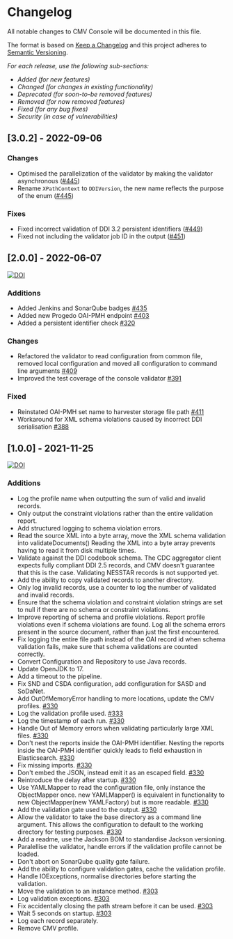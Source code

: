 # Changelog

All notable changes to CMV Console will be documented in this file.

The format is based on [Keep a Changelog](http://keepachangelog.com/en/1.0.0/)
and this project adheres to [Semantic Versioning](http://semver.org/spec/v2.0.0.html).

*For each release, use the following sub-sections:*

- *Added (for new features)*
- *Changed (for changes in existing functionality)*
- *Deprecated (for soon-to-be removed features)*
- *Removed (for now removed features)*
- *Fixed (for any bug fixes)*
- *Security (in case of vulnerabilities)*

## [3.0.2] - 2022-09-06

### Changes

- Optimised the parallelization of the validator by making the validator asynchronous ([#445](https://bitbucket.org/cessda/cessda.cdc.versions/issues/445))
- Rename `XPathContext` to `DDIVersion`, the new name reflects the purpose of the enum ([#445](https://bitbucket.org/cessda/cessda.cdc.versions/issues/445))

### Fixes

- Fixed incorrect validation of DDI 3.2 persistent identifiers ([#449](https://bitbucket.org/cessda/cessda.cdc.versions/issues/449))
- Fixed not including the validator job ID in the output ([#451](https://bitbucket.org/cessda/cessda.cdc.versions/issues/451))

## [2.0.0] - 2022-06-07

[![DOI](https://zenodo.org/badge/DOI/10.5281/zenodo.6577771.svg)](https://doi.org/10.5281/zenodo.6577771)

### Additions

- Added Jenkins and SonarQube badges [#435](https://bitbucket.org/cessda/cessda.cdc.versions/issues/435)
- Added new Progedo OAI-PMH endpoint [#403](https://bitbucket.org/cessda/cessda.cdc.versions/issues/403)
- Added a persistent identifier check [#320](https://bitbucket.org/cessda/cessda.cdc.versions/issues/320)

### Changes

- Refactored the validator to read configuration from common file, removed local configuration and moved all configuration to command line arguments [#409](https://bitbucket.org/cessda/cessda.cdc.versions/issues/409)
- Improved the test coverage of the console validator [#391](https://bitbucket.org/cessda/cessda.cdc.versions/issues/391)

### Fixed

- Reinstated OAI-PMH set name to harvester storage file path [#411](https://bitbucket.org/cessda/cessda.cdc.versions/issues/411)
- Workaround for XML schema violations caused by incorrect DDI serialisation [#388](https://bitbucket.org/cessda/cessda.cdc.versions/issues/388)


## [1.0.0] - 2021-11-25
[![DOI](https://zenodo.org/badge/DOI/10.5281/zenodo.5711087.svg)](https://doi.org/10.5281/zenodo.5711087)

### Additions

- Log the profile name when outputting the sum of valid and invalid records.
- Only output the constraint violations rather than the entire validation report.
- Add structured logging to schema violation errors.
- Read the source XML into a byte array, move the XML schema validation into validateDocuments() Reading the XML into a byte array prevents having to read it from disk multiple times.
- Validate against the DDI codebook schema. The CDC aggregator client expects fully compliant DDI 2.5 records, and CMV doesn't guarantee that this is the case. Validating NESSTAR records is not supported yet.
- Add the ability to copy validated records to another directory.
- Only log invalid records, use a counter to log the number of validated and invalid records.
- Ensure that the schema violation and constraint violation strings are set to null if there are no schema or constraint violations.
- Improve reporting of schema and profile violations. Report profile violations even if schema violations are found. Log all the schema errors present in the source document, rather than just the first encountered.
- Fix logging the entire file path instead of the OAI record id when schema validation fails, make sure that schema validations are counted correctly.
- Convert Configuration and Repository to use Java records.
- Update OpenJDK to 17.
- Add a timeout to the pipeline.
- Fix SND and CSDA configuration, add configuration for SASD and SoDaNet.
- Add OutOfMemoryError handling to more locations, update the CMV profiles. [#330](https://bitbucket.org/cessda/cessda.cdc.versions/issues/330)
- Log the validation profile used. [#333](https://bitbucket.org/cessda/cessda.cdc.versions/issues/333)
- Log the timestamp of each run. [#330](https://bitbucket.org/cessda/cessda.cdc.versions/issues/330)
- Handle Out of Memory errors when validating particularly large XML files. [#330](https://bitbucket.org/cessda/cessda.cdc.versions/issues/330)
- Don't nest the reports inside the OAI-PMH identifier. Nesting the reports inside the OAI-PMH identifier quickly leads to field exhaustion in Elasticsearch. [#330](https://bitbucket.org/cessda/cessda.cdc.versions/issues/330)
- Fix missing imports. [#330](https://bitbucket.org/cessda/cessda.cdc.versions/issues/330)
- Don't embed the JSON, instead emit it as an escaped field. [#330](https://bitbucket.org/cessda/cessda.cdc.versions/issues/330)
- Reintroduce the delay after startup. [#330](https://bitbucket.org/cessda/cessda.cdc.versions/issues/330)
- Use YAMLMapper to read the configuration file, only instance the ObjectMapper once. new YAMLMapper() is equivalent in functionality to new ObjectMapper(new YAMLFactory) but is more readable. [#330](https://bitbucket.org/cessda/cessda.cdc.versions/issues/330)
- Add the validation gate used to the output. [#330](https://bitbucket.org/cessda/cessda.cdc.versions/issues/330)
- Allow the validator to take the base directory as a command line argument. This allows the configuration to default to the working directory for testing purposes. [#330](https://bitbucket.org/cessda/cessda.cdc.versions/issues/330)
- Add a readme, use the Jackson BOM to standardise Jackson versioning.
- Paralellise the validator, handle errors if the validation profile cannot be loaded.
- Don't abort on SonarQube quality gate failure.
- Add the ability to configure validation gates, cache the validation profile.
- Handle IOExceptions, normalise directories before starting the validation.
- Move the validation to an instance method. [#303](https://bitbucket.org/cessda/cessda.cdc.versions/issues/303)
- Log validation exceptions. [#303](https://bitbucket.org/cessda/cessda.cdc.versions/issues/303)
- Fix accidentally closing the path stream before it can be used. [#303](https://bitbucket.org/cessda/cessda.cdc.versions/issues/303)
- Wait 5 seconds on startup. [#303](https://bitbucket.org/cessda/cessda.cdc.versions/issues/303)
- Log each record separately.
- Remove CMV profile.
